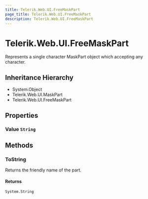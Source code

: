 ```yaml
---
title: Telerik.Web.UI.FreeMaskPart
page_title: Telerik.Web.UI.FreeMaskPart
description: Telerik.Web.UI.FreeMaskPart
---
```


# Telerik.Web.UI.FreeMaskPart

Represents a single character MaskPart object which accepting any
            character.

## Inheritance Hierarchy

* System.Object
* Telerik.Web.UI.MaskPart
* Telerik.Web.UI.FreeMaskPart

## Properties

###  Value `String`

## Methods

###  ToString

Returns the friendly name of the part.

#### Returns

`System.String` 

